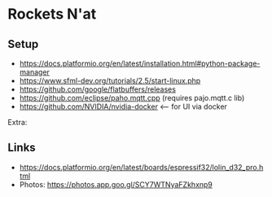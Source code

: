 # Rockets N'at

## Setup

- https://docs.platformio.org/en/latest/installation.html#python-package-manager
- https://www.sfml-dev.org/tutorials/2.5/start-linux.php
- https://github.com/google/flatbuffers/releases
- https://github.com/eclipse/paho.mqtt.cpp (requires pajo.mqtt.c lib)
- https://github.com/NVIDIA/nvidia-docker <-- for UI via docker

Extra:


## Links

- https://docs.platformio.org/en/latest/boards/espressif32/lolin_d32_pro.html
- Photos: https://photos.app.goo.gl/SCY7WTNyaFZkhxnp9
